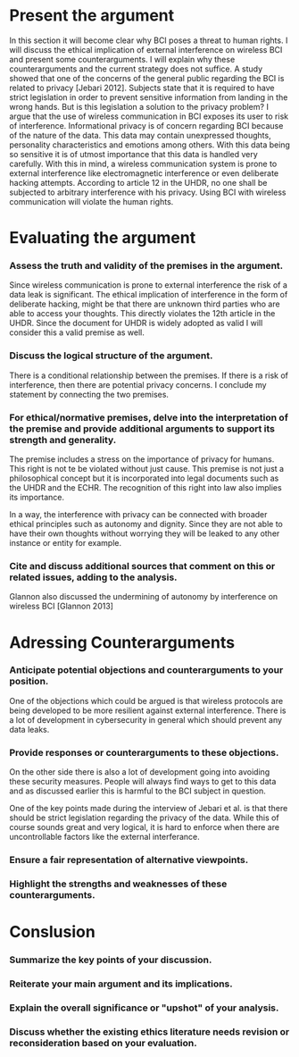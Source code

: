 # Present the argument

In this section it will become clear why BCI poses a threat to human rights. I will discuss the ethical implication of external interference on wireless BCI and present some counterarguments. I will explain why these counterarguments and the current strategy does not suffice. 
A study showed that one of the concerns of the general public regarding the BCI is related to privacy [Jebari 2012]. Subjects state that it is required to have strict legislation in order to prevent sensitive information from landing in the wrong hands. But is this legislation a solution to the privacy problem? I argue that the use of wireless communication in BCI exposes its user to risk of interference. 
Informational privacy is of concern regarding BCI because of the nature of the data. This data may contain unexpressed thoughts, personality characteristics and emotions among others. With this data being so sensitive it is of utmost importance that this data is handled very carefully. With this in mind, a wireless communication system is prone to external interference like electromagnetic interference or even deliberate hacking attempts. 
According to article 12 in the UHDR, no one shall be subjected to arbitrary interference with his privacy. Using BCI with wireless communication will violate the human rights. 



# Evaluating the argument
### Assess the truth and validity of the premises in the argument.
Since wireless communication is prone to external interference the risk of a data leak is significant. The ethical implication of interference in the form of deliberate hacking, might be that there are unknown third parties who are able to access your thoughts. This directly violates the 12th article in the UHDR. Since the document for UHDR is widely adopted as valid I will consider this a valid premise as well. 


### Discuss the logical structure of the argument.
There is a conditional relationship between the premises. If there is a risk of interference, then there are potential privacy concerns. I conclude my statement by connecting the two premises. 

### For ethical/normative premises, delve into the interpretation of the premise and provide additional arguments to support its strength and generality.
The premise includes a stress on the importance of privacy for humans. This right is not te be violated without just cause. This premise is not just a philosophical concept but it is incorporated into legal documents such as the UHDR and the ECHR. The recognition of this right into law also implies its importance. 

In a way, the interference with privacy can be connected with broader ethical principles such as autonomy and dignity. Since they are not able to have their own thoughts without worrying they will be leaked to any other instance or entity for example. 


### Cite and discuss additional sources that comment on this or related issues, adding to the analysis.
Glannon also discussed the undermining of autonomy by interference on wireless BCI [Glannon 2013]


# Adressing Counterarguments
### Anticipate potential objections and counterarguments to your position.
One of the objections which could be argued is that wireless protocols are being developed to be more resilient against external interference. There is a lot of development in cybersecurity in general which should prevent any data leaks. 


### Provide responses or counterarguments to these objections.
On the other side there is also a lot of development going into avoiding these security measures. People will always find ways to get to this data and as discussed earlier this is harmful to the BCI subject in question. 

One of the key points made during the interview of Jebari et al. is that there should be strict legislation regarding the privacy of the data. While this of course sounds great and very logical, it is hard to enforce when there are uncontrollable factors like the external interferance. 

### Ensure a fair representation of alternative viewpoints.


### Highlight the strengths and weaknesses of these counterarguments.


# Conslusion

### Summarize the key points of your discussion.


### Reiterate your main argument and its implications.


### Explain the overall significance or "upshot" of your analysis.

### Discuss whether the existing ethics literature needs revision or reconsideration based on your evaluation.